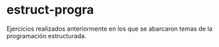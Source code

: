 # estruct-progra

Ejercicios realizados anteriormente en los que se abarcaron temas de la programación estructurada.
